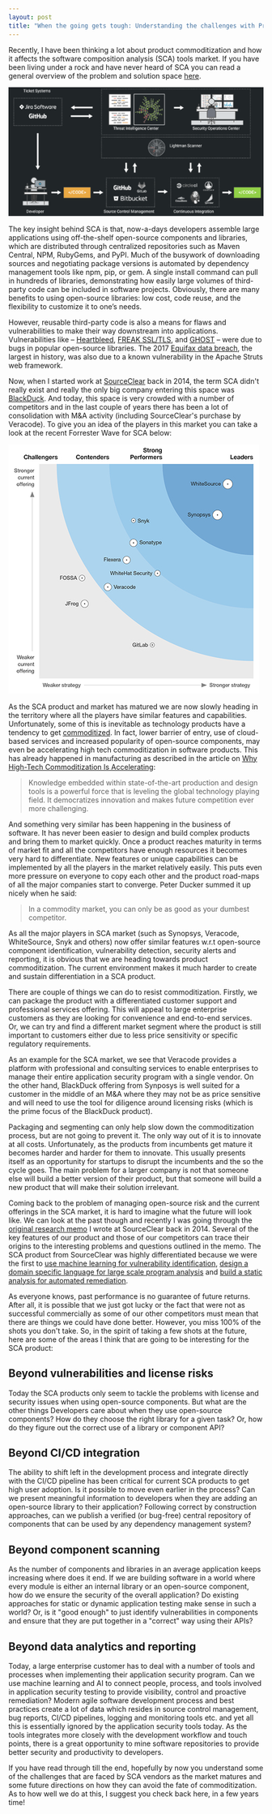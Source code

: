 ```yaml
---
layout: post
title: "When the going gets tough: Understanding the challenges with Product commoditization in SCA"
---
```


Recently, I have been thinking a lot about product commoditization and how it affects the software composition analysis (SCA) tools market. If you have been living under a rock and have never heard of SCA you can read a general overview of the problem and solution space [here](https://www.veracode.com/products/software-composition-analysis). 

![Overview of SCA for DevOps](../images/SCA-for-DevOps.PNG)

The key insight behind SCA is that, now-a-days developers assemble large applications using off-the-shelf open-source components and libraries, which are distributed through centralized repositories such as Maven Central, NPM, RubyGems, and PyPI. Much of the busywork of downloading sources and negotiating package versions is automated by dependency management tools like npm, pip, or gem. A single install command can pull in hundreds of libraries, demonstrating how easily large volumes of third-party code can be included in software projects. Obviously, there are many benefits to using open-source libraries: low cost, code reuse, and the flexibility to customize it to one’s needs. 

However, reusable third-party code is also a means for flaws and vulnerabilities to make their way downstream into applications. Vulnerabilities like – [Heartbleed](https://en.wikipedia.org/wiki/Heartbleed), [FREAK SSL/TLS](https://en.wikipedia.org/wiki/FREAK), and [GHOST](https://blog.qualys.com/laws-of-vulnerabilities/2015/01/27/the-ghost-vulnerability) – were due to bugs in popular open-source libraries. The 2017 [Equifax data breach](https://en.wikipedia.org/wiki/Equifax#May%E2%80%93July_2017_data_breach), the largest in history, was also due to a known vulnerability in the Apache Struts web framework.

Now, when I started work at [SourceClear](https://en.wikipedia.org/wiki/SourceClear) back in 2014, the term SCA didn't really exist and really the only big company entering this space was [BlackDuck](https://www.blackducksoftware.com/).  And today, this space is very crowded with a number of competitors and in the last couple of years there has been a lot of consolidation with M&A activity (including SourceClear's purchase by Veracode). To give you an idea of the players in this market you can take a look at the recent Forrester Wave for SCA below:

![Forrester Wave for SCA](../images/Forrester-Wave-for-SCA.jpg)

As the SCA product and market has matured we are now slowly heading in the territory where all the players have similar features and capabilities.  Unfortunately,  some of this is inevitable as technology products have a tendency to get [commoditized](https://hbswk.hbs.edu/item/when-your-product-becomes-a-commodity).  In fact, lower barrier of entry, use of cloud-based services and increased popularity of open-source components, may even be accelerating high tech commoditization in software products.  This has already happened in manufacturing as described in the article on [Why High-Tech Commoditization Is Accelerating](https://sloanreview.mit.edu/article/why-high-tech-commoditization-is-accelerating/):

> Knowledge embedded within state-of-the-art production and design tools is a powerful force that is leveling the global technology playing field. It democratizes innovation and makes future competition ever more challenging.

And something very similar has been happening in the business of software. It has never been easier to design and build complex products and bring them to market quickly. Once a product reaches maturity in terms of market fit and all the competitors have enough resources it becomes very hard to differentiate. New features or unique capabilities can be implemented by all the players in the market relatively easily. This puts even more pressure on everyone to copy each other and the product road-maps of all the major companies start to converge. Peter Ducker summed it up nicely when he said:

> In a commodity market, you can only be as good as your dumbest competitor. 

As all the major players in SCA market (such as Synopsys, Veracode, WhiteSource, Snyk and others) now offer similar features w.r.t open-source component identification, vulnerability detection, security alerts and reporting, it is obvious that we are heading towards product commoditization. The current environment makes it much harder to create and sustain differentiation in a SCA product. 

There are couple of things we can do to resist commoditization. Firstly, we can package the product with a differentiated customer support and professional services offering. This will appeal to large enterprise customers as they are looking for convenience and end-to-end services. Or, we can try and find a different market segment where the product is still important to customers either due to less price sensitivity or specific regulatory requirements. 

As an example for the SCA market, we see that Veracode provides a platform with professional and consulting services to enable enterprises to manage their entire application security program with a single vendor.  On the other hand, BlackDuck offering from Synposys is well suited for a customer in the middle of an M&A where they may not be as price sensitive and will need to use the tool for diligence around licensing risks (which is the prime focus of the BlackDuck product). 

Packaging and segmenting can only help slow down the commoditization process, but are not going to prevent it. The only way out of it is to innovate at all costs. Unfortunately, as the products from incumbents get mature it becomes harder and harder for them to innovate. This usually presents itself as an opportunity for startups to disrupt the incumbents and the so the cycle goes. The main problem for a larger company is not that someone else will build a better version of their product, but that someone will build a new product that will make their solution irrelevant. 

Coming back to the problem of managing open-source risk and the current offerings in the SCA market, it is hard to imagine what the future will look like. We can look at the past though and recently I was going through the [original research memo](http://asankhaya.github.io/pdf/Research-Statement.PDF) I wrote at SourceClear back in 2014. Several of the key features of our product and those of our competitors can trace their origins to the interesting problems and questions outlined in the memo. The SCA product from SourceClear was highly differentiated because we were the first to [use machine learning for vulnerability identification](https://dl.acm.org/citation.cfm?id=3117771), [design a domain specific language for large scale program analysis](https://doi.org/10.1109/SecDev.2018.00016) and [build a static analysis for automated remediation](https://doi.org/10.1145/3236024.3275535).  

As everyone knows, past performance is no guarantee of future returns. After all, it is possible that we just got lucky or the fact that were not as successful commercially as some of our other competitors must mean that there are things we could have done better. However, you miss 100% of the shots you don't take. So, in the spirit of taking a few shots at the future, here are some of the areas I think that are going to be interesting for the SCA product:

## Beyond vulnerabilities and license risks  

Today the SCA products only seem to tackle the problems with license and security issues when using open-source components. But what are the other things Developers care about when they use open-source components? How do they  choose the right library for a given task? Or, how do they figure out the correct use of a library or component API?  

## Beyond CI/CD integration

The ability to shift left in the development process and integrate directly with the CI/CD pipeline has been critical for current SCA products to get high user adoption. Is it possible to move even earlier in the process? Can we present meaningful information to developers when they are adding an open-source library to their application? Following correct by construction approaches, can we publish a verified (or bug-free) central repository of components that can be used by any dependency management system?
 
## Beyond component scanning

As the number of components and libraries in an average application keeps increasing where does it end. If we are building software in a world where every module is either an internal library or an open-source component, how do we ensure the security of the overall application? Do existing approaches for static or dynamic application testing make sense in such a world? Or, is it "good enough" to just identify vulnerabilities in components and ensure that they are put together in a "correct" way using their APIs?

## Beyond data analytics and reporting 

Today, a large enterprise customer has to deal with a number of tools and processes when implementing their application security program. Can we use machine learning and AI to connect people, process, and tools involved in application security testing to provide visibility, control and proactive remediation? Modern agile software development process and best practices create a lot of data which resides in source control management, bug reports, CI/CD pipelines, logging and monitoring tools etc. and yet all this is essentially ignored by the application security tools today. As the tools integrates more closely with the development workflow and touch points, there is a great opportunity to mine software repositories to provide better security and productivity to developers.

If you have read through till the end, hopefully by now you understand some of the challenges that are faced by SCA vendors as the market matures and some future directions on how they can avoid the fate of commoditization. As to how well we do at this, I suggest you check back here, in a few years time!
